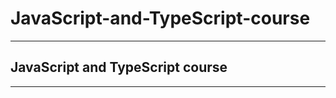 <h1>JavaScript-and-TypeScript-course</h1>
 
 <hr>
 
 <h2>JavaScript and TypeScript course</h2>

<hr>
